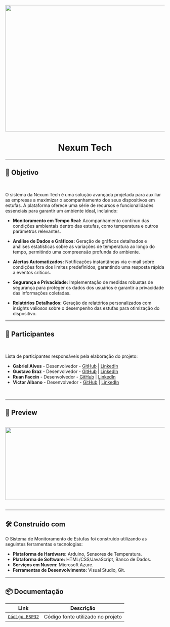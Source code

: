 <h1 align="center"> 
<br>
    <img src="https://github.com/NexumTech/Nexum-Tech/assets/103553596/ba79d91f-2e3b-432c-852c-62cbe649645b" width="800" height="400";
>
<br>
<br>
Nexum Tech
</h1>

<hr />

## :dart: Objetivo

<br>

O sistema da Nexum Tech é uma solução avançada projetada para auxiliar as empresas a maximizar o acompanhamento dos seus dispositivos em estufas. A plataforma oferece uma série de recursos e funcionalidades essenciais para garantir um ambiente ideal, incluindo:

- **Monitoramento em Tempo Real:** Acompanhamento contínuo das condições ambientais dentro das estufas, como temperatura e outros parâmetros relevantes.

- **Análise de Dados e Gráficos:** Geração de gráficos detalhados e análises estatísticas sobre as variações de temperatura ao longo do tempo, permitindo uma compreensão profunda do ambiente.

- **Alertas Automatizados:** Notificações instantâneas via e-mail sobre condições fora dos limites predefinidos, garantindo uma resposta rápida a eventos críticos.

- **Segurança e Privacidade:** Implementação de medidas robustas de segurança para proteger os dados dos usuários e garantir a privacidade das informações coletadas.

- **Relatórios Detalhados:** Geração de relatórios personalizados com insights valiosos sobre o desempenho das estufas para otimização do dispositivo.

<hr />

## :page_with_curl: Participantes

<br>

Lista de participantes responsáveis pela elaboração do projeto:

- **Gabriel Alves** - Desenvolvedor - [GitHub](https://github.com/GabrielAB2411) | [LinkedIn](https://www.linkedin.com/in/gabrielalvesbarbosa/)
- **Gustavo Braz** - Desenvolvedor - [GitHub](https://github.com/BrazGu) | [LinkedIn](https://www.linkedin.com/in/braz-gustavo/)
- **Ruan Faccin** - Desenvolvedor - [GitHub](https://github.com/ruanfaccin) | [LinkedIn](https://www.linkedin.com/in/ruanfaccin/)
- **Victor Albano** - Desenvolvedor - [GitHub](https://github.com/theAlbano) | [LinkedIn](https://www.linkedin.com/in/victor-albano-58a542246/)

<br>

<hr />

## :city_sunset: Preview

<br>

<div align="center">
    <img src="https://github.com/GabrielAB2411/NexumTech/assets/103553596/c53d758c-7fdf-4a30-ac2c-16312410125d" width="570" height="230">
</div>

<br>

<hr />

## 🛠️ Construído com

O Sistema de Monitoramento de Estufas foi construído utilizando as seguintes ferramentas e tecnologias:

- **Plataforma de Hardware:** Arduino, Sensores de Temperatura.
- **Plataforma de Software:** HTML/CSS/JavaScript, Banco de Dados.
- **Serviços em Nuvem:** Microsoft Azure.
- **Ferramentas de Desenvolvimento:** Visual Studio, Git.

<hr />

## 📦 Documentação

| Link | Descrição |
| --- | --- |
| [`Código ESP32`](https://github.com/NexumTech/Nexum-Tech/blob/develop/Nexum%20Tech/esp32.ino) | Código fonte utilizado no projeto |



